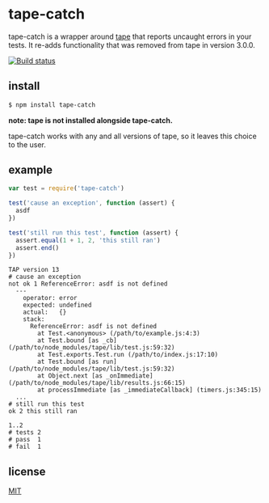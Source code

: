 # tape-catch
tape-catch is a wrapper around [tape](https://github.com/substack/tape) that reports uncaught errors in your tests. It re-adds functionality that was removed from tape in version 3.0.0.

[![Build status](https://travis-ci.org/michaelrhodes/tape-catch.png?branch=master)](https://travis-ci.org/michaelrhodes/tape-catch)

## install
```sh
$ npm install tape-catch
```
**note: tape is not installed alongside tape-catch.**

tape-catch works with any and all versions of tape, so it leaves this choice to the user.

## example
```js
var test = require('tape-catch')

test('cause an exception', function (assert) {
  asdf
})

test('still run this test', function (assert) {
  assert.equal(1 + 1, 2, 'this still ran')
  assert.end() 
})
```

```
TAP version 13
# cause an exception
not ok 1 ReferenceError: asdf is not defined
  ---
    operator: error
    expected: undefined
    actual:   {}
    stack:
      ReferenceError: asdf is not defined
        at Test.<anonymous> (/path/to/example.js:4:3)
        at Test.bound [as _cb] (/path/to/node_modules/tape/lib/test.js:59:32)
        at Test.exports.Test.run (/path/to/index.js:17:10)
        at Test.bound [as run] (/path/to/node_modules/tape/lib/test.js:59:32)
        at Object.next [as _onImmediate] (/path/to/node_modules/tape/lib/results.js:66:15)
        at processImmediate [as _immediateCallback] (timers.js:345:15)
  ...
# still run this test
ok 2 this still ran

1..2
# tests 2
# pass  1
# fail  1
```

## license
[MIT](http://opensource.org/licenses/MIT)
